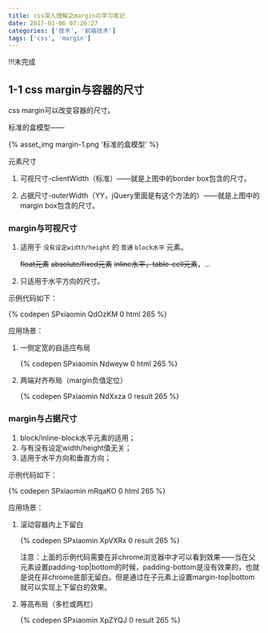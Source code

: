 ```yaml
---
title: css深入理解之marginの学习笔记
date: 2017-01-06 07:26:27
categories: ['技术', '前端技术']
tags: ['css', 'margin']
---
```


!!!未完成

## 1-1 css margin与容器的尺寸

css margin可以改变容器的尺寸。

标准的盒模型——

{% asset_img margin-1.png '标准的盒模型' %}

元素尺寸

1. 可视尺寸-clientWidth（标准）——就是上图中的border box包含的尺寸。

2. 占据尺寸-outerWidth（YY，jQuery里面是有这个方法的）——就是上图中的margin box包含的尺寸。

### margin与可视尺寸

1. 适用于 `没有设定width/height` 的 `普通` `block水平` 元素。

    ~~float元素~~ ~~absolute/fixed元素~~ ~~inline水平，table-cell元素~~，...

2. 只适用于水平方向的尺寸。

示例代码如下：

{% codepen SPxiaomin QdOzKM 0 html 265 %}

应用场景：

1. 一侧定宽的自适应布局

    {% codepen SPxiaomin Ndweyw 0 html 265 %}

2. 两端对齐布局（margin负值定位）

    {% codepen SPxiaomin NdXxza 0 result 265 %}

### margin与占据尺寸

1. block/inline-block水平元素的适用；
2. 与有没有设定width/height值无关；
3. 适用于水平方向和垂直方向；

示例代码如下：

{% codepen SPxiaomin mRqaKO 0 html 265 %}

应用场景：

1. 滚动容器内上下留白

    {% codepen SPxiaomin XpVXRx 0 result 265 %}

    注意：上面的示例代码需要在非chrome浏览器中才可以看到效果——当在父元素设置padding-top|bottom的时候，padding-bottom是没有效果的，也就是说在非chrome底部无留白。但是通过在子元素上设置margin-top|bottom就可以实现上下留白的效果。

2. 等高布局（多栏或两栏）

    <!-- TODO: 编写代码 -->

    {% codepen SPxiaomin XpZYQJ 0 result 265 %}
